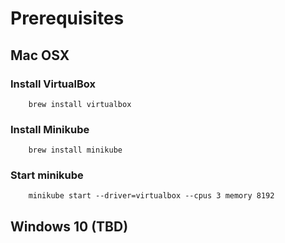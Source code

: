 # Prerequisites
## Mac OSX
### Install VirtualBox
```
    brew install virtualbox
```
### Install Minikube
```
    brew install minikube
```
### Start minikube
```
    minikube start --driver=virtualbox --cpus 3 memory 8192
```
## Windows 10 (TBD)